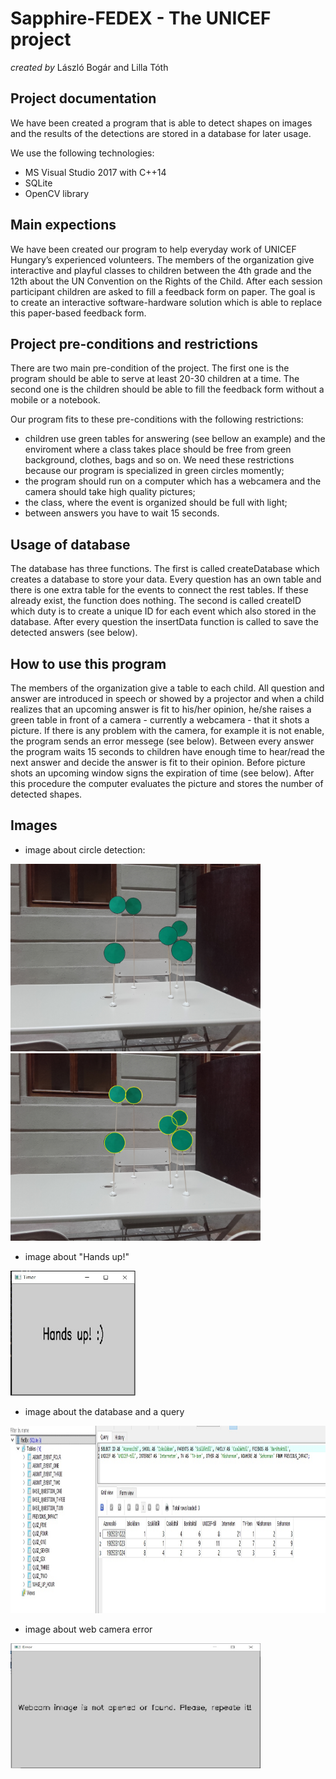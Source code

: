 # Sapphire-FEDEX - The UNICEF project

_created by_ László Bogár and Lilla Tóth

## Project documentation

We have been created a program that is able to detect shapes on images and the results of the detections are stored in a database for later usage.<br/>

We use the following technologies:
* MS Visual Studio 2017 with C++14
* SQLite 
* OpenCV library<br/>

## Main expections

We have been created our program to help everyday work of UNICEF Hungary’s experienced volunteers. The members of the organization give interactive and playful classes to children between the 4th grade and the 12th about the UN Convention on the Rights of the Child. After each session participant children are asked to fill a feedback form on paper. The goal is to create an interactive software-hardware solution which is able to replace this paper-based feedback form.<br/>

## Project pre-conditions and restrictions

There are two main pre-condition of the project. The first one is the program should be able to serve at least 20-30 children at a time. The second one is the children should be able to fill the feedback form without a mobile or a notebook.<br/>

Our program fits to these pre-conditions with the following restrictions:

- children use green tables for answering (see bellow an example) and the enviroment where a class takes place should be free from green background, clothes, bags and so on. We need these restrictions because our program is specialized in green circles momently;
- the program should run on a computer which has a webcamera and the camera should take high quality pictures;
- the class, where the event is organized should be full with light;
- between answers you have to wait 15 seconds.<br/>

## Usage of database

The database has three functions. The first is called createDatabase which creates a database to store your data. Every question has an own table and there is one extra table for the events to connect the rest tables. If these already exist, the function does nothing. The second is called createID which duty is to create a unique ID for each event which also stored in the database. After every question the insertData function is called to save the detected answers (see below).<br/>

## How to use this program

The members of the organization give a table to each child. All question and answer are introduced in speech or showed by a projector and when a child realizes that an upcoming answer is fit to his/her opinion, he/she raises a green table in front of a camera - currently a webcamera - that it shots a picture. If there is any problem with the camera, for example it is not enable, the program sends an error messege (see below).
Between every answer the program waits 15 seconds to children have enough time to hear/read the next answer and decide the answer is fit to their opinion. Before picture shots an upcoming window signs the expiration of time (see below). After this procedure the computer evaluates the picture and stores the number of detected shapes.<br/>

## Images

 - image about circle detection:
 
<img src="img/img01.jpg" alt="three_circles" width="400" height="300">

<img src="img/result.jpg" alt="result_image" width="400" height="300">

 - image about "Hands up!"
 
<img src="img/hands_up.jpg" alt="hands_up" width="200" height="200">
 
  - image about the database and a query
 
<img src="img/sql.jpg" alt="sql" width="700" height="300">
   
  - image about web camera error
 
<img src="img/error.jpg" alt="error" width="400" height="200">
 
 